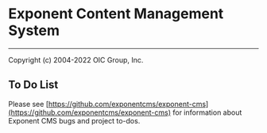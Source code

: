 # Exponent Content Management System

----------

Copyright (c) 2004-2022 OIC Group, Inc.

## To Do List

Please see [https://github.com/exponentcms/exponent-cms](https://github.com/exponentcms/exponent-cms) for information about Exponent CMS bugs and project to-dos.
